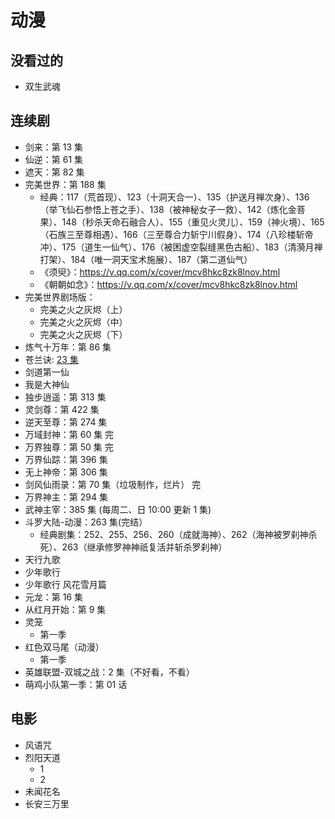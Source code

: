 # 动漫

## 没看过的

- 双生武魂

## 连续剧

- 剑来：第 13 集
- 仙逆：第 61 集
- 遮天：第 82 集
- 完美世界：第 188 集
  - 经典：117（荒首现）、123（十洞天合一）、135（护送月禅次身）、136（举飞仙石参悟上苍之手）、138（被神秘女子一救）、142（炼化金菩果）、148（秒杀天命石融合人）、155（重见火灵儿）、159（神火境）、165（石族三至尊相遇）、166（三至尊合力斩宁川假身）、174（八珍楼斩帝冲）、175（道生一仙气）、176（被困虚空裂缝黑色古船）、183（清漪月禅打架）、184（唯一洞天宝术施展）、187（第二道仙气）
  - 《须臾》：https://v.qq.com/x/cover/mcv8hkc8zk8lnov.html
  - 《朝朝如念》：https://v.qq.com/x/cover/mcv8hkc8zk8lnov.html
- 完美世界剧场版：
  - 完美之火之灰烬（上）
  - 完美之火之灰烬（中）
  - 完美之火之灰烬（下）
- 炼气十万年：第 86 集
- 苍兰诀: [23 集](https://www.dmlaa.com/play/7579-1-23.html)
- 剑道第一仙
- 我是大神仙
- 独步逍遥：第 313 集
- 灵剑尊：第 422 集
- 逆天至尊：第 274 集
- 万域封神：第 60 集 完
- 万界独尊：第 50 集 完
- 万界仙踪：第 396 集
- 无上神帝：第 306 集
- 剑风仙雨录：第 70 集（垃圾制作，烂片） 完
- 万界神主：第 294 集
- 武神主宰：385 集 (每周二、日 10:00 更新 1 集)
- 斗罗大陆-动漫：263 集(完结）
  - 经典剧集：252、255、256、260（成就海神）、262（海神被罗刹神杀死）、263（继承修罗神神祇复活并斩杀罗刹神）
- 天行九歌
- 少年歌行
- 少年歌行 风花雪月篇
- 元龙：第 16 集
- 从红月开始：第 9 集
- 灵笼
  - 第一季
- 红色双马尾（动漫）
  - 第一季  
- 英雄联盟-双城之战：2 集（不好看，不看）
- 萌鸡小队第一季：第 01 话

## 电影

- 风语咒
- 烈阳天道
  - 1
  - 2
- 未闻花名
- 长安三万里
